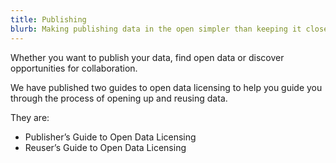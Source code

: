 ```yaml
---
title: Publishing
blurb: Making publishing data in the open simpler than keeping it closed.
---
```


Whether you want to publish your data, find open data or discover opportunities for collaboration.

We have published two guides to open data licensing to help you guide you through the process of opening up and reusing data.

They are:
* Publisher’s Guide to Open Data Licensing
* Reuser’s Guide to Open Data Licensing
